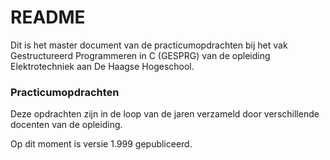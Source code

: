 # README #

Dit is het master document van de practicumopdrachten bij het vak Gestructureerd Programmeren in C (GESPRG) van de opleiding Elektrotechniek aan De Haagse Hogeschool.

### Practicumopdrachten ###

Deze opdrachten zijn in de loop van de jaren verzameld door verschillende docenten van de opleiding.

Op dit moment is versie 1.999 gepubliceerd.
